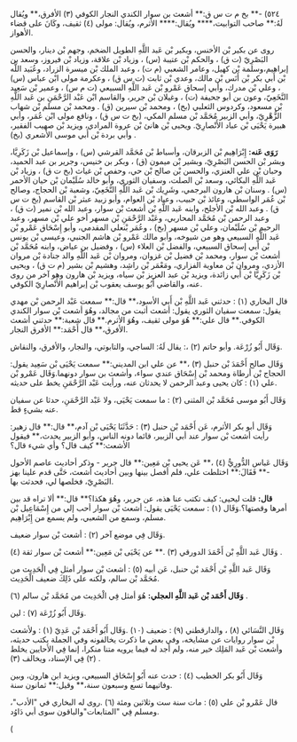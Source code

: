 ٥٢٤) -** بخ م ت س ق:** أشعث بن سوار الكندي النجار الكوفي (٣) الأفرق،** ويُقال لَهُ:** صاحب التوابيت،**** ويُقال:**** الأثرم، ويُقال: مولى (٤) ثقيف، وكَانَ على قضاء الأهواز.

روى عن بكير بْن الأخنس، وبكير بْن عَبد اللَّهِ الطويل الضخم، وجهم بْن دينار، والحسن البَصْرِيّ (ت ق) ، والحكم بْن عتيبة (س) ، وزياد بْن علاقة، وزياد بْن فيروز، وسعد بن إبراهيم،وسلمة بْن كهيل، وعامر الشعبي (م ت) ، وعبد الملك بْن ميسرة الزراد، وعُبَيد اللَّه بْن أَبي بكر بْن أَنَس بْن مالك، وعدي بْن ثابت (ت س ق) ، وعكرمة مولى ابْن عباس (س) ، وعلي بْن مدرك، وأبي إسحاق عَمْرو بْن عَبد اللَّهِ السبيعي (ت م س) ، وعمير بْن سَعِيد النَّخَعِيّ، وعون بن أبو جحيفة (ت) ، وغيلان بْن جرير، والقاسم ابْن عَبْد الرَّحْمَنِ بن عَبد اللَّهِ بْن مسعود، وكردوس الثعلبي (بخ) ، ومحمد بْن سيرين (ق) . ومحمد بْن مسلم بْن شهاب الزُّهْرِيّ، وأبي الزبير مُحَمَّد بْن مسلم المكي، (بخ ت س ق) ، ونافع مولى ابْن عُمَر، وأبي هبيرة يَحْيَى بْن عباد الأَنْصارِيّ. ويحيى بْن هانئ بْن عروة المرادي، ويزيد بْن صهيب الفقير، وأبي بردة بْن أَبي موسى الأشعري (بخ) .

**رَوَى عَنه:** إِبْرَاهِيم بْن الزبرقان، وأسباط بْن مُحَمَّد القرشي (س) ، وإسماعيل بْن زَكَرِيَّا، وبشر بْن الحسن البَصْرِيّ، وبشير بْن ميمون (ق) ، وبكر بن خنيس، وجرير بن عبد الحميد، وحبان بْن علي العنزي، والحسن بْن صالح بْن حي، وحفص بْن غياث (بخ ت ق) ، وزياد بْن عَبد اللَّهِ البكائي، وسعد بْن الصلت، وسفيان الثوري، وأبو خالد سُلَيْمان بْن حيان الأحمر (س) . وسنان بْن هارون البرجمي، وشَرِيك بْن عَبد اللَّهِ النَّخَعِيّ، وشعبة بْن الحجاج، وصالح بْن عُمَر الواسطي، وعائذ بْن حبيب، وعباد بْن العوام، وأبو زبيد عبثر بْن القاسم (بخ ت س ق) . وعبد الله بْن الأجلح، وابنه عَبد اللَّهِ بْن أشعث بْن سوار، وعبد الله بْن نمير (ت ق) ، وعبد الرحمن بْن مُحَمَّد المحاربي، وعَبْد الرَّحْمَنِ بْن مسهر أخو علي بْن مسهر، وعبد الرحيم بْن سُلَيْمان، وعلي بْن مسهر (بخ) ، وعُمَر بْنعلي المقدمي، وأبو إِسْحَاق عَمْرو بْن عَبد اللَّهِ السبيعي وهو من شيوخه، وأبو مالك عَمْرو بْن هاشم الجنبي، وعيسى بْن يونس بْن أَبي إسحاق السبيعي، والفضل بْن العلاء (س) ، وفضيل بن عياض، وابنه مُحَمَّد بْن أشعث بْن سوار، ومحمد بْن فضيل بْن غزوان، ومروان بْن عَبد اللَّهِ والد جنادة بْن مروان الأزدي، ومروان بْن معاوية الفزاري، ومَعْمَر بْن راشِد، وهشيم بْن بشير (م ت ق) ، ويحيى بْن زَكَرِيَّا بْن أَبي زائدة، ويزيد بْن عبد العزيز بْن سياه، ويزيد بْن هارون وهو آخر من روى عنه، والقاضي أَبُو يوسف يعقوب بْن إبراهيم الأَنْصارِيّ الكوفي.

قال البخاري (١) : حدثني عَبد اللَّهِ بْن أَبي الأسود،** قال:** سمعت عَبْد الرحمن بْن مهدي يقول: سمعت سفيان الثوري يقول: أشعث أثبت من مجالد، وهُوَ أشعث بْن سوار الكندي الكوفي.** قال علي:** هُوَ مولى ثقيف، وهُوَ الأثرم.** قال شعبة:** حدثني أشعث الأفرق،** قال أَحْمَد:** الأفرق النجار.

وَقَال أَبُو زُرْعَة. وأبو حاتم (٢) ،: يقال لَهُ: الساجي، والتابوتي، والنجار، والأفرق، والنقاش.

وَقَال صالح أَحْمَدَ بْن حنبل (٣) ،** عن علي ابن المديني:** سمعت يَحْيَى بْن سَعِيد يقول: الحجاج بْن أرطاة ومحمد بْن إِسْحَاق عندي سواء، وأشعث بن سوار دونهما.وَقَال عَمْرو بْن علي (١) : كان يحيى وعبد الرحمن لا يحدثان عنه، ورأيت عَبْد الرَّحْمَنِ يخط على حديثه.

وَقَال أَبُو موسى مُحَمَّد بْن المثنى (٢) : ما سمعت يَحْيَى، ولا عَبْد الرَّحْمَنِ، حدثا عن سفيان عنه بشيءٍ قط.

وَقَال أبو بكر الأثرم، عَن أَحْمَد بْن حنبل (٣) : حَدَّثَنَا يَحْيَى بْن آدم،** قال:** قال زهير: رأيت أشعث بْن سوار عند أبي الزبير، قائما دونه الناس، وأبو الزبير يحدث،** فيقول الأشعث:** كيف قال؟ وأي شيء قال؟

وَقَال عَباس الدُّورِيُّ (٤) ،** عَن يحيى بْن مَعِين:** قال جرير - وذكر أحاديث عاصم الأحول -** فَقَالَ:** اختلطت علي، فلم أفصل بينها وبين أحاديث أشعث، حَتَّى قدم علينا بهز البَصْرِيّ، فخلصها لي، فحدثت بها.

**قال:** قلت ليحيى: كيف تكتب عنا هذه، عن جرير، وهُوَ هكذا؟** قال:** ألا تراه قد بين أمرها وقصتها؟.وَقَال (١) : سمعت يَحْيَى يقول: أشعث بْن سوار أحب إلي من إِسْمَاعِيل بْن مسلم، وسمع من الشعبي، ولم يسمع من إِبْرَاهِيم.

وَقَال فِي موضع آخر (٢) : أشعث بْن سوار ضعيف.

وَقَال عَبد اللَّهِ بْن أَحْمَدَ الدورقي (٣) .** عن يَحْيَى بْن مَعِين:** أشعث بْن سوار ثقة (٤) .

وَقَال عَبد اللَّهِ بْن أَحْمَد بْن حنبل، عَن أبيه (٥) : أشعث بْن سوار أمثل فِي الْحَدِيث من مُحَمَّد بْن سالم، ولكنه على ذَلِكَ ضعيف الْحَدِيث.

**وَقَال أَحْمَد بْن عَبد اللَّهِ العجلي:** هُوَ أمثل فِي الْحَدِيث من مُحَمَّد بْن سالم (٦) .

وَقَال أَبُو زُرْعَة (٧) : لين.

وَقَال النَّسَائي (٨) ، والدارقطني (٩) : ضعيف (١٠) .وَقَال أَبُو أَحْمَد بْن عَدِيّ (١) : ولأشعث بْن سوار روايات عن مشايخه، وفي بعض ما ذكرت يخالفونه وفي الجملة يكتب حديثه، وأشعث بْن عَبد المَلِك خير منه، ولم أجد له فيما يرويه متنا منكرا، إنما فِي الأحايين يخلط (٢) فِي الإسناد، ويخالف (٣) .

وَقَال أَبُو بكر الخطيب (٤) : حدث عنه أَبُو إِسْحَاق السبيعي، ويزيد ابن هارون، وبين وفاتيهما تسع وسبعون سنة،** وقيل:** ثمانون سنة.

قال عَمْرو بْن علي (٥) : مات سنة ست وثلاثين ومئة (٦) .روى له البخاري في "الأدب"، ومسلم فِي "المتابعات"والباقون سوى أبي دَاوُد.

(